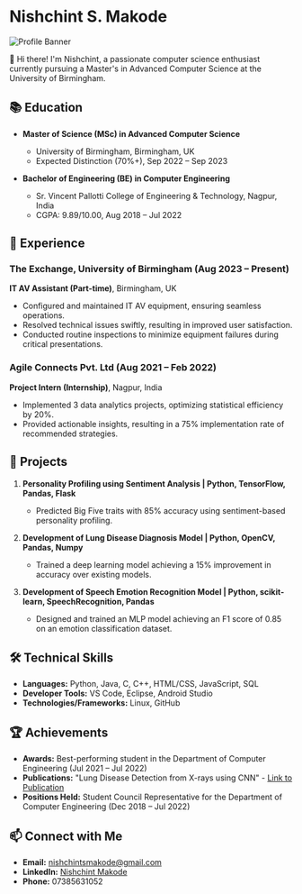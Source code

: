 # Nishchint S. Makode

![Profile Banner](link_to_banner_image) <!-- Add a banner image that represents you or your work -->

👋 Hi there! I'm Nishchint, a passionate computer science enthusiast currently pursuing a Master's in Advanced Computer Science at the University of Birmingham.

## 📚 Education

- **Master of Science (MSc) in Advanced Computer Science**
  - University of Birmingham, Birmingham, UK
  - Expected Distinction (70%+), Sep 2022 – Sep 2023

- **Bachelor of Engineering (BE) in Computer Engineering**
  - Sr. Vincent Pallotti College of Engineering & Technology, Nagpur, India
  - CGPA: 9.89/10.00, Aug 2018 – Jul 2022

## 💼 Experience

### The Exchange, University of Birmingham (Aug 2023 – Present)
**IT AV Assistant (Part-time)**, Birmingham, UK

- Configured and maintained IT AV equipment, ensuring seamless operations.
- Resolved technical issues swiftly, resulting in improved user satisfaction.
- Conducted routine inspections to minimize equipment failures during critical presentations.

### Agile Connects Pvt. Ltd (Aug 2021 – Feb 2022)
**Project Intern (Internship)**, Nagpur, India

- Implemented 3 data analytics projects, optimizing statistical efficiency by 20%.
- Provided actionable insights, resulting in a 75% implementation rate of recommended strategies.

## 🚀 Projects

1. **Personality Profiling using Sentiment Analysis | Python, TensorFlow, Pandas, Flask**
   - Predicted Big Five traits with 85% accuracy using sentiment-based personality profiling.

2. **Development of Lung Disease Diagnosis Model | Python, OpenCV, Pandas, Numpy**
   - Trained a deep learning model achieving a 15% improvement in accuracy over existing models.

3. **Development of Speech Emotion Recognition Model | Python, scikit-learn, SpeechRecognition, Pandas**
   - Designed and trained an MLP model achieving an F1 score of 0.85 on an emotion classification dataset.

## 🛠️ Technical Skills

- **Languages:** Python, Java, C, C++, HTML/CSS, JavaScript, SQL
- **Developer Tools:** VS Code, Eclipse, Android Studio
- **Technologies/Frameworks:** Linux, GitHub

## 🏆 Achievements

- **Awards:** Best-performing student in the Department of Computer Engineering (Jul 2021 – Jul 2022)
- **Publications:** "Lung Disease Detection from X-rays using CNN" - [Link to Publication](link_to_publication)
- **Positions Held:** Student Council Representative for the Department of Computer Engineering (Dec 2018 – Jul 2022)

## 📫 Connect with Me

- **Email:** nishchintsmakode@gmail.com
- **LinkedIn:** [Nishchint Makode](LinkedIn_profile_link)
- **Phone:** 07385631052

<!-- Add any additional badges, shields, or graphics you find relevant -->

<!-- Feel free to add a footer with additional information or acknowledgments -->

<!--
**nishchintmakode/nishchintmakode** is a ✨ _special_ ✨ repository because its `README.md` (this file) appears on your GitHub profile.

Here are some ideas to get you started:

- 🔭 I’m currently working on ...
- 🌱 I’m currently learning ...
- 👯 I’m looking to collaborate on ...
- 🤔 I’m looking for help with ...
- 💬 Ask me about ...
- 📫 How to reach me: ...
- 😄 Pronouns: ...
- ⚡ Fun fact: ...
-->

